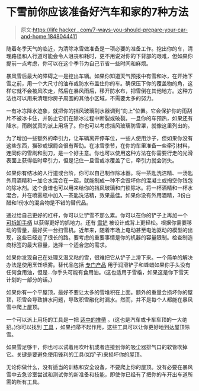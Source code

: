 # 下雪前你应该准备好汽车和家的7种方法

> 原文:[https://life hacker . com/7-ways-you-should-prepare-your-car-and-home 1848044411](https://lifehacker.com/7-ways-you-should-prepare-your-car-and-home-before-the-1848044411)

随着冬季天气的临近，为清除冰雪做准备是一项必要的准备工作。挖出你的车，清理路径和人行道可能会令人沮丧和耗时，更不用说对你的下背部的艰难，但如果你提前一点考虑，你可以在这个季节为自己节省一些时间和麻烦。

暴风雪后最大的障碍之一是挖出车辆。如果你知道天气预报中有雪和冰，在开始下雪之前，用一个大尺寸的油布或防水布盖住你的车。确保压下你的覆盖物的角，这样它就不会被风吹走，然后在暴风雨后，移开防水布，把雪倒在其他地方。这种方法也可以用来清理你房子周围的其他小区域，不需要太多的努力。

一有冰冻降水迹象，就把你的挡风玻璃刮水器调到“向上”位置。它会保护你的雨刮片不被冰卡住，并防止它们在除冰过程中断裂或破裂。一旦你的车预热，如果还有降水，雨刷就真的派上用场了。你也可以考虑挡风玻璃防雪罩，就像这里列出的。

为了增加一些额外的牵引力，让车辆离开停车位，一些人使用沙子，但如果你没有这些东西，猫砂或锯屑会很有帮助。在冰雪季节，在你的车里准备一些牵引材料，连同你的雪刷和刮刀，是一个好主意。你也可以使用这种方法在你需要行走的光滑表面上获得临时牵引力，但是记住一旦雪或冰覆盖了它，牵引力就会消失。

如果你有结冰的人行道或台阶，你可以自己制作除冰器。将一茶匙洗洁精、一汤匙外用酒精和一加仑水混合在一起，就能制成一种不会毁坏你的混凝土或掏空你钱包的除冰剂。这个食谱也可以用来给你的挡风玻璃和门锁除冰。将一杯酒精和一杯水混合，并在喷雾瓶中加入一茶匙洗洁精，效果最佳。如果你没有外用酒精，3份白醋和1份水的混合物是不错的替代品。

通过给自己更好的杠杆，你可以让铲雪不那么累。你可以在你的铲子上再加一个 [可拆卸手柄](https://www.acehardware.com/departments/lawn-and-garden/snow-removal-and-equipment/snow-shovels-and-pushers/7465958?store=17570&gclid=CjwKCAiAm7OMBhAQEiwArvGi3EWTGNXRN5-JLg8cCANNuo91ASKgI-3cK6ayRosNXTzlsoBcmLxfnRoCqrwQAvD_BwE&gclsrc=aw.ds) 以获得更好的抓地力。还有 [雪铲](https://www.lowes.com/pd/True-Temper-23-5-in-Poly-Snow-Shovel-with-55-in-Steel-Handle/50288463?irclickid=StMyDgwVOxyIWfQSfeyDyzh9UkGxSc1FRxtMwo0&irgwc=1&cm_mmc=aff-_-c-_-prd-_-mdv-_-gdy-_-all-_-0-_-197432-_-0) 被设计成背上更轻松。根据你需要移动的雪量，最好买一台扫雪机。近年来，随着市场上电动甚至电池驱动的模型的出现，这些已经走了很长的路。要考虑的重要事情是你的机器的容量限制。检查制造商标签的最大容量，选择一个适合您的需求。

如果你发现自己在处理又湿又粘的雪，很难把它从铲子上滑下来。一个简单的解决办法是使用烹饪喷雾。替代品包括 [专门产品](https://www.acehardware.com/departments/automotive-rv-and-marine/fluids-and-lubrication/motor-oils/7226053?store=15952&gclid=CjwKCAiAm7OMBhAQEiwArvGi3CpGq5UdUiT6F7nCoHgJsbCOeqjWUj6V9gLSDUi1R_yj2fTmeySF9RoCm4wQAvD_BwE&gclsrc=aw.ds) 用于润滑铲子和蜂蜡如果你手头没有任何食用油，但是...你手头可能有食用油。(这也适用于雪橇，如果这是你下雪天计划的一部分的话。)

如果你有一个平屋顶，最好不要让太多的雪堆积在上面。额外的重量会损坏你的屋顶，积雪会导致排水问题，导致积雪融化时漏水。然而，并不是每个人都能在暴风雪中爬上屋顶。

一个可以派上用场的工具是一把 [适中的推帚](https://lifehacker.com/use-a-push-broom-for-light-snow-instead-of-a-shovel-1846306234) 。(这也是汽车或卡车车顶的一大绝招。)你可以找到 [工具](https://www.homedepot.com/p/20-ft-Aluminum-Handle-Roof-Rake-745131209471/315870121?source=shoppingads&locale=en-US) ，如果扫帚不起作用，这些工具可以让你更好地到达屋顶除雪。

如果雪足够干，你也可以试着用吹叶机或者连接到你的吸尘器排气口的软管吹掉它。关键是要避免使用锋利的工具(如铲子)来损坏你的屋顶。

无论你做什么，没有适当的训练和安全设备，不要爬上你的屋顶。没有必要在暴风雪中去急诊室尝试和测试你的新准备和技能，即使你已经有了把你的车开出车道所需的所有工具。
